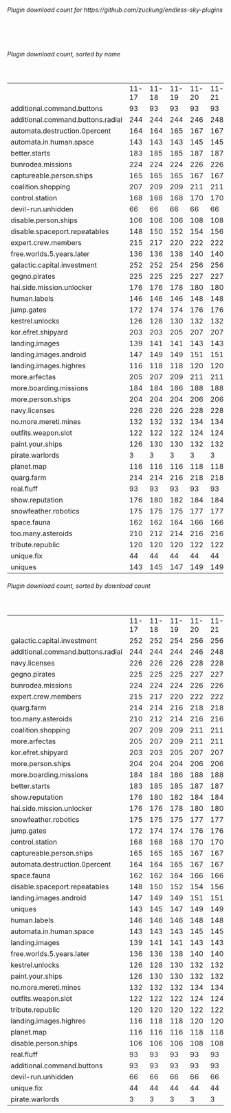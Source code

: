 <h6>Plugin download count for https://github.com/zuckung/endless-sky-plugins</h6><br>
<br>
<h6>Plugin download count, sorted by name</h6><sub><sup><br>
<table>
	<tr>
		<td></td>
		<td>11-17</td>
		<td>11-18</td>
		<td>11-19</td>
		<td>11-20</td>
		<td>11-21</td>
		<td>11-22</td>
		<td>11-23</td>
		<td>today +</td>
	</tr>
	<tr>
		<td>additional.command.buttons</td>
		<td>93</td>
		<td>93</td>
		<td>93</td>
		<td>93</td>
		<td>93</td>
		<td>93</td>
		<td>93</td>
		<td></td>
	</tr>
	<tr>
		<td>additional.command.buttons.radial</td>
		<td>244</td>
		<td>244</td>
		<td>244</td>
		<td>246</td>
		<td>248</td>
		<td>249</td>
		<td>249</td>
		<td></td>
	</tr>
	<tr>
		<td>automata.destruction.0percent</td>
		<td>164</td>
		<td>164</td>
		<td>165</td>
		<td>167</td>
		<td>167</td>
		<td>167</td>
		<td>167</td>
		<td></td>
	</tr>
	<tr>
		<td>automata.in.human.space</td>
		<td>143</td>
		<td>143</td>
		<td>143</td>
		<td>145</td>
		<td>145</td>
		<td>147</td>
		<td>147</td>
		<td></td>
	</tr>
	<tr>
		<td>better.starts</td>
		<td>183</td>
		<td>185</td>
		<td>185</td>
		<td>187</td>
		<td>187</td>
		<td>187</td>
		<td>187</td>
		<td></td>
	</tr>
	<tr>
		<td>bunrodea.missions</td>
		<td>224</td>
		<td>224</td>
		<td>224</td>
		<td>226</td>
		<td>226</td>
		<td>227</td>
		<td>229</td>
		<td>+ 2</td>
	</tr>
	<tr>
		<td>captureable.person.ships</td>
		<td>165</td>
		<td>165</td>
		<td>165</td>
		<td>167</td>
		<td>167</td>
		<td>167</td>
		<td>167</td>
		<td></td>
	</tr>
	<tr>
		<td>coalition.shopping</td>
		<td>207</td>
		<td>209</td>
		<td>209</td>
		<td>211</td>
		<td>211</td>
		<td>211</td>
		<td>213</td>
		<td>+ 2</td>
	</tr>
	<tr>
		<td>control.station</td>
		<td>168</td>
		<td>168</td>
		<td>168</td>
		<td>170</td>
		<td>170</td>
		<td>170</td>
		<td>170</td>
		<td></td>
	</tr>
	<tr>
		<td>devil-run.unhidden</td>
		<td>66</td>
		<td>66</td>
		<td>66</td>
		<td>66</td>
		<td>66</td>
		<td>66</td>
		<td>66</td>
		<td></td>
	</tr>
	<tr>
		<td>disable.person.ships</td>
		<td>106</td>
		<td>106</td>
		<td>106</td>
		<td>108</td>
		<td>108</td>
		<td>108</td>
		<td>108</td>
		<td></td>
	</tr>
	<tr>
		<td>disable.spaceport.repeatables</td>
		<td>148</td>
		<td>150</td>
		<td>152</td>
		<td>154</td>
		<td>156</td>
		<td>156</td>
		<td>158</td>
		<td>+ 2</td>
	</tr>
	<tr>
		<td>expert.crew.members</td>
		<td>215</td>
		<td>217</td>
		<td>220</td>
		<td>222</td>
		<td>222</td>
		<td>223</td>
		<td>225</td>
		<td>+ 2</td>
	</tr>
	<tr>
		<td>free.worlds.5.years.later</td>
		<td>136</td>
		<td>136</td>
		<td>138</td>
		<td>140</td>
		<td>140</td>
		<td>140</td>
		<td>140</td>
		<td></td>
	</tr>
	<tr>
		<td>galactic.capital.investment</td>
		<td>252</td>
		<td>252</td>
		<td>254</td>
		<td>256</td>
		<td>256</td>
		<td>257</td>
		<td>257</td>
		<td></td>
	</tr>
	<tr>
		<td>gegno.pirates</td>
		<td>225</td>
		<td>225</td>
		<td>225</td>
		<td>227</td>
		<td>227</td>
		<td>228</td>
		<td>230</td>
		<td>+ 2</td>
	</tr>
	<tr>
		<td>hai.side.mission.unlocker</td>
		<td>176</td>
		<td>176</td>
		<td>178</td>
		<td>180</td>
		<td>180</td>
		<td>181</td>
		<td>181</td>
		<td></td>
	</tr>
	<tr>
		<td>human.labels</td>
		<td>146</td>
		<td>146</td>
		<td>146</td>
		<td>148</td>
		<td>148</td>
		<td>148</td>
		<td>148</td>
		<td></td>
	</tr>
	<tr>
		<td>jump.gates</td>
		<td>172</td>
		<td>174</td>
		<td>174</td>
		<td>176</td>
		<td>176</td>
		<td>177</td>
		<td>177</td>
		<td></td>
	</tr>
	<tr>
		<td>kestrel.unlocks</td>
		<td>126</td>
		<td>128</td>
		<td>130</td>
		<td>132</td>
		<td>132</td>
		<td>133</td>
		<td>135</td>
		<td>+ 2</td>
	</tr>
	<tr>
		<td>kor.efret.shipyard</td>
		<td>203</td>
		<td>203</td>
		<td>205</td>
		<td>207</td>
		<td>207</td>
		<td>208</td>
		<td>210</td>
		<td>+ 2</td>
	</tr>
	<tr>
		<td>landing.images</td>
		<td>139</td>
		<td>141</td>
		<td>141</td>
		<td>143</td>
		<td>143</td>
		<td>143</td>
		<td>144</td>
		<td>+ 1</td>
	</tr>
	<tr>
		<td>landing.images.android</td>
		<td>147</td>
		<td>149</td>
		<td>149</td>
		<td>151</td>
		<td>151</td>
		<td>151</td>
		<td>151</td>
		<td></td>
	</tr>
	<tr>
		<td>landing.images.highres</td>
		<td>116</td>
		<td>118</td>
		<td>118</td>
		<td>120</td>
		<td>120</td>
		<td>120</td>
		<td>121</td>
		<td>+ 1</td>
	</tr>
	<tr>
		<td>more.arfectas</td>
		<td>205</td>
		<td>207</td>
		<td>209</td>
		<td>211</td>
		<td>211</td>
		<td>211</td>
		<td>211</td>
		<td></td>
	</tr>
	<tr>
		<td>more.boarding.missions</td>
		<td>184</td>
		<td>184</td>
		<td>186</td>
		<td>188</td>
		<td>188</td>
		<td>189</td>
		<td>189</td>
		<td></td>
	</tr>
	<tr>
		<td>more.person.ships</td>
		<td>204</td>
		<td>204</td>
		<td>204</td>
		<td>206</td>
		<td>206</td>
		<td>207</td>
		<td>207</td>
		<td></td>
	</tr>
	<tr>
		<td>navy.licenses</td>
		<td>226</td>
		<td>226</td>
		<td>226</td>
		<td>228</td>
		<td>228</td>
		<td>229</td>
		<td>230</td>
		<td>+ 1</td>
	</tr>
	<tr>
		<td>no.more.mereti.mines</td>
		<td>132</td>
		<td>132</td>
		<td>132</td>
		<td>134</td>
		<td>134</td>
		<td>134</td>
		<td>134</td>
		<td></td>
	</tr>
	<tr>
		<td>outfits.weapon.slot</td>
		<td>122</td>
		<td>122</td>
		<td>122</td>
		<td>124</td>
		<td>124</td>
		<td>125</td>
		<td>125</td>
		<td></td>
	</tr>
	<tr>
		<td>paint.your.ships</td>
		<td>126</td>
		<td>130</td>
		<td>130</td>
		<td>132</td>
		<td>132</td>
		<td>134</td>
		<td>134</td>
		<td></td>
	</tr>
	<tr>
		<td>pirate.warlords</td>
		<td>3</td>
		<td>3</td>
		<td>3</td>
		<td>3</td>
		<td>3</td>
		<td>3</td>
		<td>3</td>
		<td></td>
	</tr>
	<tr>
		<td>planet.map</td>
		<td>116</td>
		<td>116</td>
		<td>116</td>
		<td>118</td>
		<td>118</td>
		<td>118</td>
		<td>118</td>
		<td></td>
	</tr>
	<tr>
		<td>quarg.farm</td>
		<td>214</td>
		<td>214</td>
		<td>216</td>
		<td>218</td>
		<td>218</td>
		<td>218</td>
		<td>218</td>
		<td></td>
	</tr>
	<tr>
		<td>real.fluff</td>
		<td>93</td>
		<td>93</td>
		<td>93</td>
		<td>93</td>
		<td>93</td>
		<td>93</td>
		<td>93</td>
		<td></td>
	</tr>
	<tr>
		<td>show.reputation</td>
		<td>176</td>
		<td>180</td>
		<td>182</td>
		<td>184</td>
		<td>184</td>
		<td>185</td>
		<td>185</td>
		<td></td>
	</tr>
	<tr>
		<td>snowfeather.robotics</td>
		<td>175</td>
		<td>175</td>
		<td>175</td>
		<td>177</td>
		<td>177</td>
		<td>178</td>
		<td>178</td>
		<td></td>
	</tr>
	<tr>
		<td>space.fauna</td>
		<td>162</td>
		<td>162</td>
		<td>164</td>
		<td>166</td>
		<td>166</td>
		<td>166</td>
		<td>166</td>
		<td></td>
	</tr>
	<tr>
		<td>too.many.asteroids</td>
		<td>210</td>
		<td>212</td>
		<td>214</td>
		<td>216</td>
		<td>216</td>
		<td>216</td>
		<td>217</td>
		<td>+ 1</td>
	</tr>
	<tr>
		<td>tribute.republic</td>
		<td>120</td>
		<td>120</td>
		<td>120</td>
		<td>122</td>
		<td>122</td>
		<td>122</td>
		<td>124</td>
		<td>+ 2</td>
	</tr>
	<tr>
		<td>unique.fix</td>
		<td>44</td>
		<td>44</td>
		<td>44</td>
		<td>44</td>
		<td>44</td>
		<td>44</td>
		<td>44</td>
		<td></td>
	</tr>
	<tr>
		<td>uniques</td>
		<td>143</td>
		<td>145</td>
		<td>147</td>
		<td>149</td>
		<td>149</td>
		<td>150</td>
		<td>150</td>
		<td></td>
	</tr>
</table>
</sub></sup>
<h6>Plugin download count, sorted by download count</h6><sub><sup><br>
<table>
	<tr>
		<td></td>
		<td>11-17</td>
		<td>11-18</td>
		<td>11-19</td>
		<td>11-20</td>
		<td>11-21</td>
		<td>11-22</td>
		<td>11-23</td>
		<td>today +</td>
	</tr>
	<tr>
		<td>galactic.capital.investment</td>
		<td>252</td>
		<td>252</td>
		<td>254</td>
		<td>256</td>
		<td>256</td>
		<td>257</td>
		<td>257</td>
		<td></td>
	</tr>
	<tr>
		<td>additional.command.buttons.radial</td>
		<td>244</td>
		<td>244</td>
		<td>244</td>
		<td>246</td>
		<td>248</td>
		<td>249</td>
		<td>249</td>
		<td></td>
	</tr>
	<tr>
		<td>navy.licenses</td>
		<td>226</td>
		<td>226</td>
		<td>226</td>
		<td>228</td>
		<td>228</td>
		<td>229</td>
		<td>230</td>
		<td>+ 1</td>
	</tr>
	<tr>
		<td>gegno.pirates</td>
		<td>225</td>
		<td>225</td>
		<td>225</td>
		<td>227</td>
		<td>227</td>
		<td>228</td>
		<td>230</td>
		<td>+ 2</td>
	</tr>
	<tr>
		<td>bunrodea.missions</td>
		<td>224</td>
		<td>224</td>
		<td>224</td>
		<td>226</td>
		<td>226</td>
		<td>227</td>
		<td>229</td>
		<td>+ 2</td>
	</tr>
	<tr>
		<td>expert.crew.members</td>
		<td>215</td>
		<td>217</td>
		<td>220</td>
		<td>222</td>
		<td>222</td>
		<td>223</td>
		<td>225</td>
		<td>+ 2</td>
	</tr>
	<tr>
		<td>quarg.farm</td>
		<td>214</td>
		<td>214</td>
		<td>216</td>
		<td>218</td>
		<td>218</td>
		<td>218</td>
		<td>218</td>
		<td></td>
	</tr>
	<tr>
		<td>too.many.asteroids</td>
		<td>210</td>
		<td>212</td>
		<td>214</td>
		<td>216</td>
		<td>216</td>
		<td>216</td>
		<td>217</td>
		<td>+ 1</td>
	</tr>
	<tr>
		<td>coalition.shopping</td>
		<td>207</td>
		<td>209</td>
		<td>209</td>
		<td>211</td>
		<td>211</td>
		<td>211</td>
		<td>213</td>
		<td>+ 2</td>
	</tr>
	<tr>
		<td>more.arfectas</td>
		<td>205</td>
		<td>207</td>
		<td>209</td>
		<td>211</td>
		<td>211</td>
		<td>211</td>
		<td>211</td>
		<td></td>
	</tr>
	<tr>
		<td>kor.efret.shipyard</td>
		<td>203</td>
		<td>203</td>
		<td>205</td>
		<td>207</td>
		<td>207</td>
		<td>208</td>
		<td>210</td>
		<td>+ 2</td>
	</tr>
	<tr>
		<td>more.person.ships</td>
		<td>204</td>
		<td>204</td>
		<td>204</td>
		<td>206</td>
		<td>206</td>
		<td>207</td>
		<td>207</td>
		<td></td>
	</tr>
	<tr>
		<td>more.boarding.missions</td>
		<td>184</td>
		<td>184</td>
		<td>186</td>
		<td>188</td>
		<td>188</td>
		<td>189</td>
		<td>189</td>
		<td></td>
	</tr>
	<tr>
		<td>better.starts</td>
		<td>183</td>
		<td>185</td>
		<td>185</td>
		<td>187</td>
		<td>187</td>
		<td>187</td>
		<td>187</td>
		<td></td>
	</tr>
	<tr>
		<td>show.reputation</td>
		<td>176</td>
		<td>180</td>
		<td>182</td>
		<td>184</td>
		<td>184</td>
		<td>185</td>
		<td>185</td>
		<td></td>
	</tr>
	<tr>
		<td>hai.side.mission.unlocker</td>
		<td>176</td>
		<td>176</td>
		<td>178</td>
		<td>180</td>
		<td>180</td>
		<td>181</td>
		<td>181</td>
		<td></td>
	</tr>
	<tr>
		<td>snowfeather.robotics</td>
		<td>175</td>
		<td>175</td>
		<td>175</td>
		<td>177</td>
		<td>177</td>
		<td>178</td>
		<td>178</td>
		<td></td>
	</tr>
	<tr>
		<td>jump.gates</td>
		<td>172</td>
		<td>174</td>
		<td>174</td>
		<td>176</td>
		<td>176</td>
		<td>177</td>
		<td>177</td>
		<td></td>
	</tr>
	<tr>
		<td>control.station</td>
		<td>168</td>
		<td>168</td>
		<td>168</td>
		<td>170</td>
		<td>170</td>
		<td>170</td>
		<td>170</td>
		<td></td>
	</tr>
	<tr>
		<td>captureable.person.ships</td>
		<td>165</td>
		<td>165</td>
		<td>165</td>
		<td>167</td>
		<td>167</td>
		<td>167</td>
		<td>167</td>
		<td></td>
	</tr>
	<tr>
		<td>automata.destruction.0percent</td>
		<td>164</td>
		<td>164</td>
		<td>165</td>
		<td>167</td>
		<td>167</td>
		<td>167</td>
		<td>167</td>
		<td></td>
	</tr>
	<tr>
		<td>space.fauna</td>
		<td>162</td>
		<td>162</td>
		<td>164</td>
		<td>166</td>
		<td>166</td>
		<td>166</td>
		<td>166</td>
		<td></td>
	</tr>
	<tr>
		<td>disable.spaceport.repeatables</td>
		<td>148</td>
		<td>150</td>
		<td>152</td>
		<td>154</td>
		<td>156</td>
		<td>156</td>
		<td>158</td>
		<td>+ 2</td>
	</tr>
	<tr>
		<td>landing.images.android</td>
		<td>147</td>
		<td>149</td>
		<td>149</td>
		<td>151</td>
		<td>151</td>
		<td>151</td>
		<td>151</td>
		<td></td>
	</tr>
	<tr>
		<td>uniques</td>
		<td>143</td>
		<td>145</td>
		<td>147</td>
		<td>149</td>
		<td>149</td>
		<td>150</td>
		<td>150</td>
		<td></td>
	</tr>
	<tr>
		<td>human.labels</td>
		<td>146</td>
		<td>146</td>
		<td>146</td>
		<td>148</td>
		<td>148</td>
		<td>148</td>
		<td>148</td>
		<td></td>
	</tr>
	<tr>
		<td>automata.in.human.space</td>
		<td>143</td>
		<td>143</td>
		<td>143</td>
		<td>145</td>
		<td>145</td>
		<td>147</td>
		<td>147</td>
		<td></td>
	</tr>
	<tr>
		<td>landing.images</td>
		<td>139</td>
		<td>141</td>
		<td>141</td>
		<td>143</td>
		<td>143</td>
		<td>143</td>
		<td>144</td>
		<td>+ 1</td>
	</tr>
	<tr>
		<td>free.worlds.5.years.later</td>
		<td>136</td>
		<td>136</td>
		<td>138</td>
		<td>140</td>
		<td>140</td>
		<td>140</td>
		<td>140</td>
		<td></td>
	</tr>
	<tr>
		<td>kestrel.unlocks</td>
		<td>126</td>
		<td>128</td>
		<td>130</td>
		<td>132</td>
		<td>132</td>
		<td>133</td>
		<td>135</td>
		<td>+ 2</td>
	</tr>
	<tr>
		<td>paint.your.ships</td>
		<td>126</td>
		<td>130</td>
		<td>130</td>
		<td>132</td>
		<td>132</td>
		<td>134</td>
		<td>134</td>
		<td></td>
	</tr>
	<tr>
		<td>no.more.mereti.mines</td>
		<td>132</td>
		<td>132</td>
		<td>132</td>
		<td>134</td>
		<td>134</td>
		<td>134</td>
		<td>134</td>
		<td></td>
	</tr>
	<tr>
		<td>outfits.weapon.slot</td>
		<td>122</td>
		<td>122</td>
		<td>122</td>
		<td>124</td>
		<td>124</td>
		<td>125</td>
		<td>125</td>
		<td></td>
	</tr>
	<tr>
		<td>tribute.republic</td>
		<td>120</td>
		<td>120</td>
		<td>120</td>
		<td>122</td>
		<td>122</td>
		<td>122</td>
		<td>124</td>
		<td>+ 2</td>
	</tr>
	<tr>
		<td>landing.images.highres</td>
		<td>116</td>
		<td>118</td>
		<td>118</td>
		<td>120</td>
		<td>120</td>
		<td>120</td>
		<td>121</td>
		<td>+ 1</td>
	</tr>
	<tr>
		<td>planet.map</td>
		<td>116</td>
		<td>116</td>
		<td>116</td>
		<td>118</td>
		<td>118</td>
		<td>118</td>
		<td>118</td>
		<td></td>
	</tr>
	<tr>
		<td>disable.person.ships</td>
		<td>106</td>
		<td>106</td>
		<td>106</td>
		<td>108</td>
		<td>108</td>
		<td>108</td>
		<td>108</td>
		<td></td>
	</tr>
	<tr>
		<td>real.fluff</td>
		<td>93</td>
		<td>93</td>
		<td>93</td>
		<td>93</td>
		<td>93</td>
		<td>93</td>
		<td>93</td>
		<td></td>
	</tr>
	<tr>
		<td>additional.command.buttons</td>
		<td>93</td>
		<td>93</td>
		<td>93</td>
		<td>93</td>
		<td>93</td>
		<td>93</td>
		<td>93</td>
		<td></td>
	</tr>
	<tr>
		<td>devil-run.unhidden</td>
		<td>66</td>
		<td>66</td>
		<td>66</td>
		<td>66</td>
		<td>66</td>
		<td>66</td>
		<td>66</td>
		<td></td>
	</tr>
	<tr>
		<td>unique.fix</td>
		<td>44</td>
		<td>44</td>
		<td>44</td>
		<td>44</td>
		<td>44</td>
		<td>44</td>
		<td>44</td>
		<td></td>
	</tr>
	<tr>
		<td>pirate.warlords</td>
		<td>3</td>
		<td>3</td>
		<td>3</td>
		<td>3</td>
		<td>3</td>
		<td>3</td>
		<td>3</td>
		<td></td>
	</tr>
</table>
</sub></sup>
